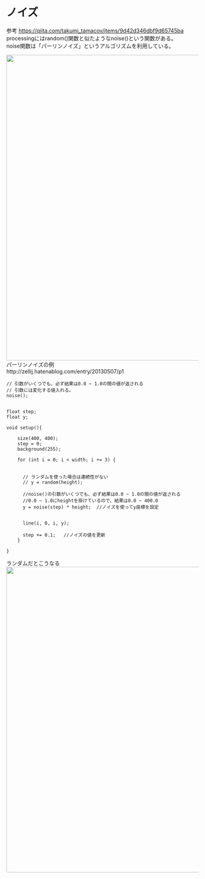# ノイズ

参考
https://qiita.com/takumi_tamacov/items/9d42d346dbf9d65745ba <br>
processingにはrandom()関数と似たようなnoise()という関数がある。<br>
noise関数は「パーリンノイズ」というアルゴリズムを利用している。<br>

<img src="https://github.com/55Kaerukun/Processing/blob/master/images/noise.png" width="800px">

<br>
パーリンノイズの例<br>
http://zellij.hatenablog.com/entry/20130507/p1
<br>


```
// 引数がいくつでも、必ず結果は0.0 ~ 1.0の間の値が返される
// 引数には変化する値入れる。
noise();
```


```

float step;
float y;

void setup(){
  
    size(400, 400);
    step = 0;
    background(255);
  
    for (int i = 0; i < width; i += 3) {
      
      
      // ランダムを使った場合は連続性がない  
      // y = random(height);
      
      //noise()の引数がいくつでも、必ず結果は0.0 ~ 1.0の間の値が返される
      //0.0 ~ 1.0にheightを掛けているので、結果は0.0 ~ 400.0
      y = noise(step) * height;  //ノイズを使ってy座標を設定
      

      line(i, 0, i, y);
      
      step += 0.1;   //ノイズの値を更新
    }
    
}

```

ランダムだとこうなる<br>
<img src="https://github.com/55Kaerukun/Processing/blob/master/images/random.png" width="800px">
